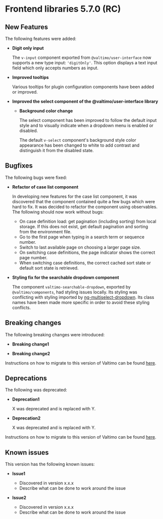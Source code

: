 # Frontend libraries 5.7.0 (RC)

## New Features

The following features were added:

* **Digit only input**

  The `v-input` component exported from `@valtimo/user-interface` now supports a new type input: `'digitOnly'`. This
  option displays a text input field which only accepts numbers as input.

* **Improved tooltips**

  Various tooltips for plugin configuration components have been added or improved.

* **Improved the select component of the @valtimo/user-interface library**
  * **Background color change**

    The select component has been improved to follow the default input style and to visually indicate when a dropdown menu is enabled or disabled.

    The default `v-select` component's background style color appearance has been changed to white to add contrast and distinguish it from the disabled state.

## Bugfixes

The following bugs were fixed:

* **Refactor of case list component**

  In developing new features for the case list component, it was discovered that the component contained quite a few bugs
  which were hard to fix. It was decided to refactor the component using observables. The following should now work
  without bugs:
  * On case definition load: get pagination (including sorting) from local storage. If this does not exist, get default
    pagination and sorting from the environment file.
  * Go to the first page when typing in a search term or sequence number.
  * Switch to last available page on choosing a larger page size.
  * On switching case definitions, the page indicator shows the correct page number.
  * When switching case definitions, the correct cached sort state or default sort state is retrieved.

* **Styling fix for the searchable dropdown component**
  
  The component `valtimo-searchable-dropdown`, exported by `@valtimo/components`, had styling issues locally. Its styling
  was conflicting with styling imported by [ng-multiselect-dropdown](https://www.npmjs.com/package/ng-multiselect-dropdown).
  Its class names have been made more specific in order to avoid these styling conflicts.

## Breaking changes

The following breaking changes were introduced:

* **Breaking change1**

* **Breaking change2**

Instructions on how to migrate to this version of Valtimo can be found [here](migration.md).

## Deprecations

The following was deprecated:

* **Deprecation1**

  X was deprecated and is replaced with Y.
* **Deprecation2**

  X was deprecated and is replaced with Y.

Instructions on how to migrate to this version of Valtimo can be found [here](migration.md).

## Known issues

This version has the following known issues:

* **Issue1**
    * Discovered in version x.x.x
    * Describe what can be done to work around the issue

* **Issue2**
    * Discovered in version x.x.x
    * Describe what can be done to work around the issue
